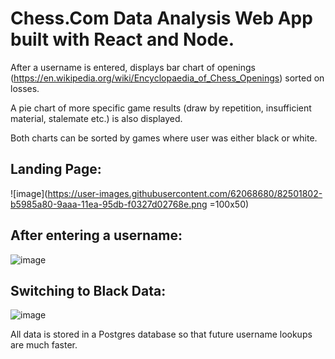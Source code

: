 # Chess.Com Data Analysis Web App built with React and Node. 

After a username is entered, displays bar chart of openings (https://en.wikipedia.org/wiki/Encyclopaedia_of_Chess_Openings) sorted on losses.

A pie chart of more specific game results (draw by repetition, insufficient material, stalemate etc.) is also displayed.

Both charts can be sorted by games where user was either black or white. 

## Landing Page:
![image](https://user-images.githubusercontent.com/62068680/82501802-b5985a80-9aaa-11ea-95db-f0327d02768e.png =100x50)
## After entering a username:
![image](https://user-images.githubusercontent.com/62068680/82501779-aca78900-9aaa-11ea-84aa-821f175ae568.png)
## Switching to Black Data:
![image](https://user-images.githubusercontent.com/62068680/82501822-bdf09580-9aaa-11ea-90d4-38f869cbc360.png)

All data is stored in a Postgres database so that future username lookups are much faster. 
